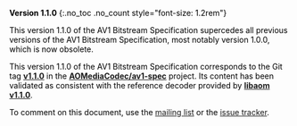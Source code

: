 <div id="cover-legend" class="alert alert-secondary" style="color: #000;" markdown="1">

**Version 1.1.0**
{:.no_toc .no_count style="font-size: 1.2rem"}

This version 1.1.0 of the AV1 Bitstream Specification supercedes all previous
versions of the AV1 Bitstream Specification, most notably version 1.0.0, which
is now obsolete.

This version 1.1.0 of the AV1 Bitstream Specification corresponds to the Git tag
**[v1.1.0]** in the **[AOMediaCodec/av1-spec]** project. Its content has been
validated as consistent with the reference decoder provided by
**[libaom v1.1.0]**.

To comment on this document, use the [mailing list] or the [issue tracker].

[v1.1.0]: https://github.com/AOMediaCodec/av1-spec/releases/tag/v1.1.0
[AOMediaCodec/av1-spec]: https://github.com/AOMediaCodec/av1-spec
[libaom v1.1.0]: https://aomedia-review.googlesource.com/admin/repos/aom,tags
[issue tracker]: https://github.com/AOMediaCodec/av1-spec/issues
[mailing list]: https://groups.google.com/a/aomedia.org/forum/#!forum/av1-discuss

</div>
